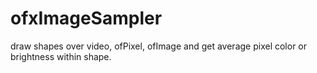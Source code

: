 ofxImageSampler
===============

draw shapes over video, ofPixel, ofImage and get average pixel color or brightness within shape.
